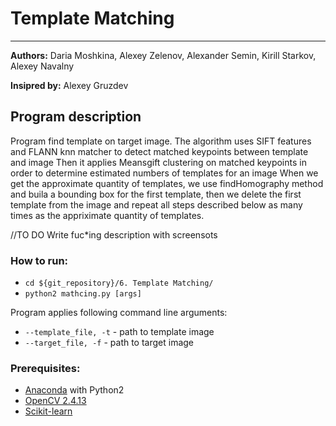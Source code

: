 # Template Matching
___
**Authors:** Daria Moshkina, Alexey Zelenov, Alexander Semin, Kirill Starkov, Alexey Navalny

**Insipred by:** Alexey Gruzdev

## Program description
Program find template on target image.
The algorithm uses SIFT features and FLANN knn matcher to detect matched keypoints between template and image
Then it applies Meansgift clustering on matched keypoints in order to determine estimated numbers of templates for an image
When we get the approximate quantity of templates, we use findHomography method and buila a bounding box for the first template, then we delete the first template from the image and repeat all steps described below as many times as the appriximate quantity of templates.

//TO DO Write fuc*ing description with screensots
### How to run:
* `cd ${git_repository}/6. Template Matching/`
* `python2 mathcing.py [args]`

Program applies following command line arguments:
* `--template_file, -t` - path to template image
* `--target_file, -f` - path to target image

### Prerequisites:
* [Anaconda]( https://www.continuum.io/downloads) with Python2
* [OpenCV 2.4.13](https://github.com/opencv/opencv/tree/2.4.13)
* [Scikit-learn](http://scikit-learn.org)
